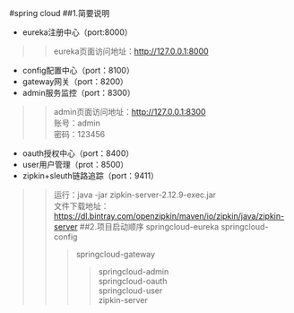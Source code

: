 #spring cloud
##1.简要说明
- eureka注册中心（port:8000）
>>eureka页面访问地址：http://127.0.0.1:8000
- config配置中心（port：8100）
- gateway网关（port：8200）
- admin服务监控（port：8300）
>>admin页面访问地址：http://127.0.0.1:8300<br/>
>>账号：admin<br/>
>>密码：123456
- oauth授权中心（port：8400）
- user用户管理（prot：8500）
- zipkin+sleuth链路追踪（port：9411）
>>运行：java -jar zipkin-server-2.12.9-exec.jar<br/>
>>文件下载地址：https://dl.bintray.com/openzipkin/maven/io/zipkin/java/zipkin-server
##2.项目启动顺序
>springcloud-eureka
>>springcloud-config
>>>springcloud-gateway
>>>>springcloud-admin<br/>
>>>>springcloud-oauth<br/>
>>>>springcloud-user<br/>
>>>>zipkin-server